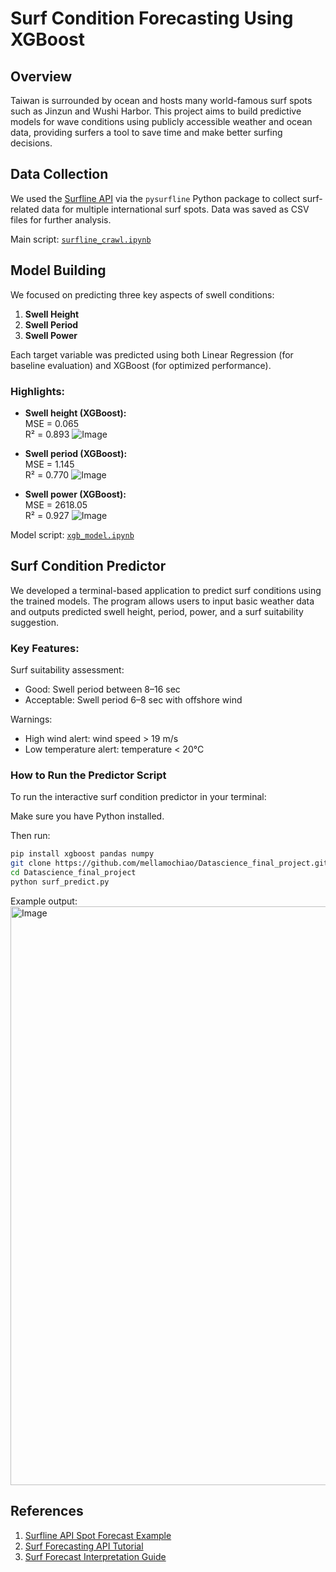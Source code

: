 # Surf Condition Forecasting Using XGBoost

## Overview
Taiwan is surrounded by ocean and hosts many world-famous surf spots such as Jinzun and Wushi Harbor. This project aims to build predictive models for wave conditions using publicly accessible weather and ocean data, providing surfers a tool to save time and make better surfing decisions.

## Data Collection

We used the [Surfline API](https://www.surfline.com/) via the `pysurfline` Python package to collect surf-related data for multiple international surf spots. Data was saved as CSV files for further analysis.

Main script: [`surfline_crawl.ipynb`](https://github.com/mellamochiao/Datascience_final_project/blob/main/surfline_crawl.ipynb)

## Model Building

We focused on predicting three key aspects of swell conditions:
1. **Swell Height**
2. **Swell Period**
3. **Swell Power**

Each target variable was predicted using both Linear Regression (for baseline evaluation) and XGBoost (for optimized performance).

### Highlights:

- **Swell height (XGBoost):**  
  MSE = 0.065  
  R² = 0.893
  ![Image](https://github.com/user-attachments/assets/12bd94d7-fbda-43a1-80c6-80cbedfa1857)

- **Swell period (XGBoost):**  
  MSE = 1.145  
  R² = 0.770
  ![Image](https://github.com/user-attachments/assets/3e70f64d-bc7d-4b15-994f-455e1987c687)

- **Swell power (XGBoost):**  
  MSE = 2618.05  
  R² = 0.927
  ![Image](https://github.com/user-attachments/assets/cf737796-41e0-4f34-9242-24fd3dedac27)

Model script: [`xgb_model.ipynb`](https://github.com/mellamochiao/Datascience_final_project/blob/main/xgb_model.ipynb)

## Surf Condition Predictor

We developed a terminal-based application to predict surf conditions using the trained models. The program allows users to input basic weather data and outputs predicted swell height, period, power, and a surf suitability suggestion.

### Key Features:
Surf suitability assessment:
  - Good: Swell period between 8–16 sec
  - Acceptable: Swell period 6–8 sec with offshore wind


Warnings:
  - High wind alert: wind speed > 19 m/s
  - Low temperature alert: temperature < 20°C

### How to Run the Predictor Script

To run the interactive surf condition predictor in your terminal:

Make sure you have Python installed. 

Then run:
```bash
pip install xgboost pandas numpy
git clone https://github.com/mellamochiao/Datascience_final_project.git
cd Datascience_final_project
python surf_predict.py
```
Example output:
<img width="926" alt="Image" src="https://github.com/user-attachments/assets/78a28855-80a3-4f6d-9b91-e4e7bc79919f" />


## References

1. [Surfline API Spot Forecast Example](https://giocaizzi.github.io/pysurfline/examples/SpotForecasts.html)
2. [Surf Forecasting API Tutorial ](https://medium.com/@williamChen0832/...)
3. [Surf Forecast Interpretation Guide ](https://www.awamemo.com/blog/outdoors/surfing/...)
